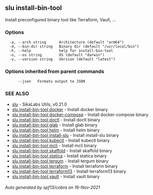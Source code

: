 ## slu install-bin-tool

Install preconfigured binary tool like Terraform, Vault, ...

### Options

```
  -a, --arch string      Architecture (default "arm64")
  -d, --bin-dir string   Binary dir (default "/usr/local/bin")
  -h, --help             help for install-bin-tool
  -o, --os string        OS (default "darwin")
  -v, --version string   Version (default "latest")
```

### Options inherited from parent commands

```
      --json   Formatu output to JSON
```

### SEE ALSO

* [slu](slu.md)	 - SikaLabs Utils, v0.21.0
* [slu install-bin-tool docker](slu_install-bin-tool_docker.md)	 - Install docker binary
* [slu install-bin-tool docker-compose](slu_install-bin-tool_docker-compose.md)	 - Install docker-compose binary
* [slu install-bin-tool doctl](slu_install-bin-tool_doctl.md)	 - Install doctl binary
* [slu install-bin-tool glab](slu_install-bin-tool_glab.md)	 - Install glab binary
* [slu install-bin-tool helm](slu_install-bin-tool_helm.md)	 - Install helm binary
* [slu install-bin-tool install-slu](slu_install-bin-tool_install-slu.md)	 - Install install-slu binary
* [slu install-bin-tool kubectl](slu_install-bin-tool_kubectl.md)	 - Install kubectl binary
* [slu install-bin-tool mcli](slu_install-bin-tool_mcli.md)	 - Install mcli binary
* [slu install-bin-tool skaffold](slu_install-bin-tool_skaffold.md)	 - Install skaffold binary
* [slu install-bin-tool statica](slu_install-bin-tool_statica.md)	 - Install statica binary
* [slu install-bin-tool tergum](slu_install-bin-tool_tergum.md)	 - Install tergum binary
* [slu install-bin-tool terraform](slu_install-bin-tool_terraform.md)	 - Install terraform binary
* [slu install-bin-tool terraform13](slu_install-bin-tool_terraform13.md)	 - Install terraform13 binary
* [slu install-bin-tool vault](slu_install-bin-tool_vault.md)	 - Install vault binary

###### Auto generated by spf13/cobra on 16-Nov-2021
